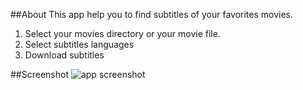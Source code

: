 
##About
This app help you to find subtitles of your favorites movies.

1. Select your movies directory or your movie file.
2. Select subtitles languages
3. Download subtitles

##Screenshot
![app screenshot](https://raw.githubusercontent.com/ltempier/stfr-electron-app/screenshot/screen2.png)
